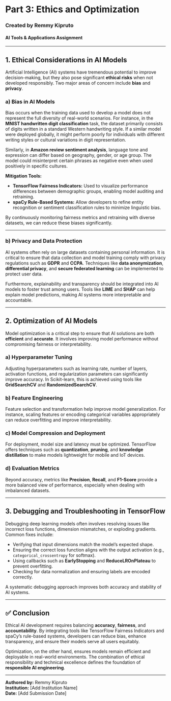 
# Part 3: Ethics and Optimization
### Created by Remmy Kipruto
#### AI Tools & Applications Assignment

---

## 1. Ethical Considerations in AI Models

Artificial Intelligence (AI) systems have tremendous potential to improve decision-making, but they also pose significant **ethical risks** when not developed responsibly. Two major areas of concern include **bias** and **privacy**.

### a) Bias in AI Models
Bias occurs when the training data used to develop a model does not represent the full diversity of real-world scenarios. For instance, in the **MNIST handwritten digit classification** task, the dataset primarily consists of digits written in a standard Western handwriting style. If a similar model were deployed globally, it might perform poorly for individuals with different writing styles or cultural variations in digit representation.

Similarly, in **Amazon review sentiment analysis**, language tone and expression can differ based on geography, gender, or age group. The model could misinterpret certain phrases as negative even when used positively in specific cultures.

**Mitigation Tools:**
- **TensorFlow Fairness Indicators:** Used to visualize performance differences between demographic groups, enabling model auditing and retraining.
- **spaCy Rule-Based Systems:** Allow developers to refine entity recognition or sentiment classification rules to minimize linguistic bias.

By continuously monitoring fairness metrics and retraining with diverse datasets, we can reduce these biases significantly.

---

### b) Privacy and Data Protection
AI systems often rely on large datasets containing personal information. It is critical to ensure that data collection and model training comply with privacy regulations such as **GDPR** and **CCPA**. Techniques like **data anonymization**, **differential privacy**, and **secure federated learning** can be implemented to protect user data.

Furthermore, explainability and transparency should be integrated into AI models to foster trust among users. Tools like **LIME** and **SHAP** can help explain model predictions, making AI systems more interpretable and accountable.

---

## 2. Optimization of AI Models

Model optimization is a critical step to ensure that AI solutions are both **efficient** and **accurate**. It involves improving model performance without compromising fairness or interpretability.

### a) Hyperparameter Tuning
Adjusting hyperparameters such as learning rate, number of layers, activation functions, and regularization parameters can significantly improve accuracy. In Scikit-learn, this is achieved using tools like **GridSearchCV** and **RandomizedSearchCV**.

### b) Feature Engineering
Feature selection and transformation help improve model generalization. For instance, scaling features or encoding categorical variables appropriately can reduce overfitting and improve interpretability.

### c) Model Compression and Deployment
For deployment, model size and latency must be optimized. TensorFlow offers techniques such as **quantization**, **pruning**, and **knowledge distillation** to make models lightweight for mobile and IoT devices.

### d) Evaluation Metrics
Beyond accuracy, metrics like **Precision**, **Recall**, and **F1-Score** provide a more balanced view of performance, especially when dealing with imbalanced datasets.

---

## 3. Debugging and Troubleshooting in TensorFlow

Debugging deep learning models often involves resolving issues like incorrect loss functions, dimension mismatches, or exploding gradients. Common fixes include:

- Verifying that input dimensions match the model’s expected shape.
- Ensuring the correct loss function aligns with the output activation (e.g., `categorical_crossentropy` for softmax).
- Using callbacks such as **EarlyStopping** and **ReduceLROnPlateau** to prevent overfitting.
- Checking for data normalization and ensuring labels are encoded correctly.

A systematic debugging approach improves both accuracy and stability of AI systems.

---

## ✅ Conclusion

Ethical AI development requires balancing **accuracy**, **fairness**, and **accountability**. By integrating tools like TensorFlow Fairness Indicators and spaCy’s rule-based systems, developers can reduce bias, enhance transparency, and ensure their models serve all users equitably.

Optimization, on the other hand, ensures models remain efficient and deployable in real-world environments. The combination of ethical responsibility and technical excellence defines the foundation of **responsible AI engineering**.

---

**Authored by:** Remmy Kipruto  
**Institution:** [Add Institution Name]  
**Date:** [Add Submission Date]

